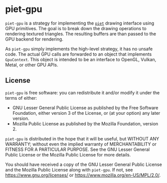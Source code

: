 # piet-gpu

`piet-gpu` is a strategy for implementing the [`piet`] drawing interface using GPU primitives. The goal is to break down the drawing operations to rendering textured triangles. The resulting buffers are than passed to the GPU backend for rendering.

As `piet-gpu` simply implements the high-level strategy, it has no unsafe code. The actual GPU calls are forwarded to an object that implements `GpuContext`. This object is intended to be an interface to OpenGL, Vulkan, Metal, or other GPU APIs.

[`piet`]: https://crates.io/crates/piet

## License

`piet-gpu` is free software: you can redistribute it and/or modify it under the terms of
either:

* GNU Lesser General Public License as published by the Free Software Foundation, either
version 3 of the License, or (at your option) any later version.
* Mozilla Public License as published by the Mozilla Foundation, version 2.

`piet-gpu` is distributed in the hope that it will be useful, but WITHOUT ANY WARRANTY;
without even the implied warranty of MERCHANTABILITY or FITNESS FOR A PARTICULAR PURPOSE.
See the GNU Lesser General Public License or the Mozilla Public License for more details.

You should have received a copy of the GNU Lesser General Public License and the Mozilla
Public License along with `piet-gpu`. If not, see <https://www.gnu.org/licenses/> or
<https://www.mozilla.org/en-US/MPL/2.0/>.
